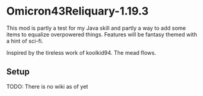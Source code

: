 # Omicron43Reliquary-1.19.3
This mod is partly a test for my Java skill and partly a way to add some items to equalize overpowered things. Features will be fantasy themed with a hint of sci-fi.

Inspired by the tireless work of koolkid94. The mead flows.

## Setup

TODO: There is no wiki as of yet
